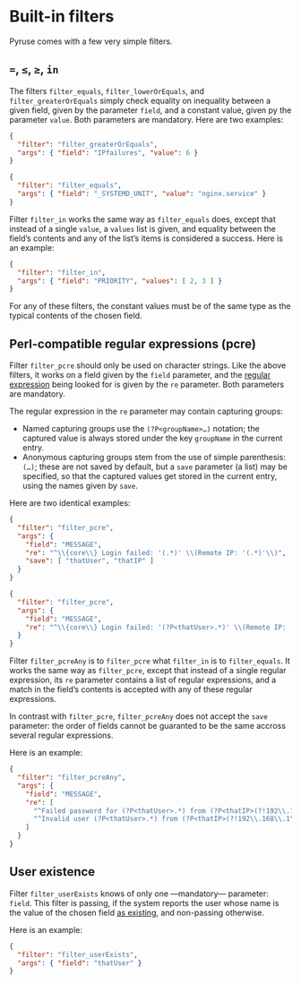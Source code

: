 # Built-in filters

Pyruse comes with a few very simple filters.

## `=`, `≤`, `≥`, `in`

The filters `filter_equals`, `filter_lowerOrEquals`, and `filter_greaterOrEquals` simply check equality on inequality between a given field, given by the parameter `field`, and a constant value, given py the parameter `value`.
Both parameters are mandatory.
Here are two examples:

```json
{
  "filter": "filter_greaterOrEquals",
  "args": { "field": "IPfailures", "value": 6 }
}

{
  "filter": "filter_equals",
  "args": { "field": "_SYSTEMD_UNIT", "value": "nginx.service" }
}
```

Filter `filter_in` works the same way as `filter_equals` does, except that instead of a single `value`, a `values` list is given, and equality between the field’s contents and any of the list’s items is considered a success.
Here is an example:

```json
{
  "filter": "filter_in",
  "args": { "field": "PRIORITY", "values": [ 2, 3 ] }
}
```

For any of these filters, the constant values must be of the same type as the typical contents of the chosen field.

## Perl-compatible regular expressions (pcre)

Filter `filter_pcre` should only be used on character strings.
Like the above filters, it works on a field given by the `field` parameter, and the [regular expression](https://docs.python.org/3/library/re.html) being looked for is given by the `re` parameter.
Both parameters are mandatory.

The regular expression in the `re` parameter may contain capturing groups:

* Named capturing groups use the `(?P<groupName>…)` notation; the captured value is always stored under the key `groupName` in the current entry.
* Anonymous capturing groups stem from the use of simple parenthesis: `(…)`; these are not saved by default, but a `save` parameter (a list) may be specified, so that the captured values get stored in the current entry, using the names given by `save`.

Here are two identical examples:

```json
{
  "filter": "filter_pcre",
  "args": {
    "field": "MESSAGE",
    "re": "^\\{core\\} Login failed: '(.*)' \\(Remote IP: '(.*)'\\)",
    "save": [ "thatUser", "thatIP" ]
  }
}

{
  "filter": "filter_pcre",
  "args": {
    "field": "MESSAGE",
    "re": "^\\{core\\} Login failed: '(?P<thatUser>.*)' \\(Remote IP: '(?P<thatIP>.*)'\\)"
  }
}
```

Filter `filter_pcreAny` is to `filter_pcre` what `filter_in` is to `filter_equals`.
It works the same way as `filter_pcre`, except that instead of a single regular expression, its `re` parameter contains a list of regular expressions, and a match in the field’s contents is accepted with any of these regular expressions.

In contrast with `filter_pcre`, `filter_pcreAny` does not accept the `save` parameter: the order of fields cannot be guaranted to be the same accross several regular expressions.

Here is an example:

```json
{
  "filter": "filter_pcreAny",
  "args": {
    "field": "MESSAGE",
    "re": [
      "^Failed password for (?P<thatUser>.*) from (?P<thatIP>(?!192\\.168\\.1\\.201 )[^ ]*) port",
      "^Invalid user (?P<thatUser>.*) from (?P<thatIP>(?!192\\.168\\.1\\.201 )[^ ]*) port"
    ]
  }
}
```

## User existence

Filter `filter_userExists` knows of only one —mandatory— parameter: `field`.
This filter is passing, if the system reports the user whose name is the value of the chosen field [as existing](https://docs.python.org/3/library/pwd.html#pwd.getpwnam), and non-passing otherwise.

Here is an example:

```json
{
  "filter": "filter_userExists",
  "args": { "field": "thatUser" }
}
```
